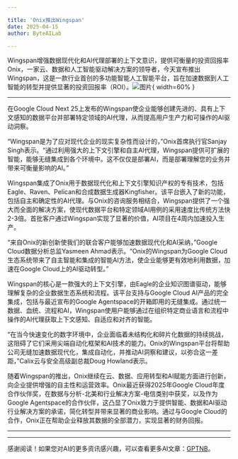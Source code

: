 ```yaml
---

title: 'Onix推出Wingspan'
date: 2025-04-15
author: ByteAILab

---
```


Wingspan增强数据现代化和AI代理部署的上下文意识，提供可衡量的投资回报率  
Onix，一家云、数据和人工智能驱动解决方案的领导者，今天宣布推出Wingspan，这是一款行业首创的多功能智能人工智能平台，旨在加速数据到人工智能的转型并提供显著的投资回报率（ROI）。![图片](https://ai-techpark.com/wp-content/uploads/Onix.jpg){ width=60% }

---
在Google Cloud Next 25上发布的Wingspan使企业能够创建先进的、具有上下文感知的数据平台并部署特定领域的AI代理，从而提高用户生产力和可操作的AI驱动洞察。

“Wingspan是为了应对现代企业的现实复杂性而设计的，”Onix首席执行官Sanjay Singh表示。“通过利用强大的上下文引擎和自主AI代理，Wingspan提供可扩展的智能，能够无缝集成到各个环境中。这不仅仅是部署AI，而是部署理解您的业务并带来可衡量影响的AI。”

Wingspan集成了Onix用于数据现代化和上下文引擎知识产权的专有技术，包括Eagle、Raven、Pelican和合成数据生成器Kingfisher。该平台嵌入了新的功能，包括自主和确定性的AI代理。与Onix的咨询服务相结合，Wingspan提供了一个强大而全面的解决方案，使现代数据平台和特定领域AI用例的采用速度比传统方法快2-3倍。首批客户通过Wingspan实现了显著的价值，AI项目在4周内加速投入生产。

“来自Onix的新创新使我们的联合客户能够加速数据现代化和AI采纳，”Google Cloud数据分析总监Yasmeen Ahmad表示。“Onix的Wingspan为Google Cloud生态系统带来了自主智能和集成的智能AI方法，使企业能够更有效地利用数据，加速在Google Cloud上的AI驱动转型。”

Wingspan的核心是一款强大的上下文引擎，由Eagle的企业知识图谱驱动，能够理解复杂的企业数据生态系统和流程。该平台支持与Google Cloud AI产品的完全集成，包括与最近宣布的Google Agentspace的开箱即用的无缝集成。通过统一数据、血统、流程和AI，Wingspan使用户能够通过在组织特定商业语言和流程中操作的AI代理获取上下文感知、自适应和对齐的智能。

“在当今快速变化的数字环境中，企业面临着未结构化和碎片化数据的持续挑战，这阻碍了它们采用尖端自动化框架和AI技术的能力。Onix的Wingspan平台将帮助公司无缝加速数据现代化，集成自动化，并推动AI洞察和建议，以弥合这一差距，”Calix云与安全高级副总裁Doug Howland表示。

随着Wingspan的推出，Onix继续在云、数据、应用转型和AI赋能方面进行创新，向企业提供增强的自主性和运营效率。Onix最近获得2025年Google Cloud年度合作伙伴奖，在数据与分析-北美和行业解决方案-电信类别中获奖，以及作为Google Agentspace的合作伙伴，这凸显了Onix致力于提供智能、数据和AI驱动行业解决方案的承诺，简化转型并带来显著的商业影响。通过与Google Cloud的合作，Onix正在帮助企业释放其数据的全部潜力，实现显著的财务回报。

---
---
感谢阅读！如果您对AI的更多资讯感兴趣，可以查看更多AI文章：[GPTNB](https://gptnb.com)。